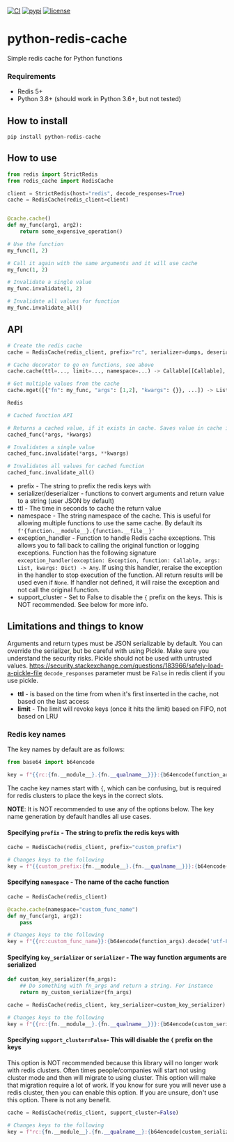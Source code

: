[![CI](https://github.com/taylorhakes/python-redis-cache/actions/workflows/tests.yml/badge.svg?branch=master)](https://github.com/taylorhakes/python-redis-cache/actions/workflows/tests.yml/badge.svg?branch=master)
[![pypi](https://img.shields.io/pypi/v/python-redis-cache.svg)](https://pypi.python.org/pypi/python-redis-cache)
[![license](https://img.shields.io/github/license/taylorhakes/python-redis-cache.svg)](https://github.com/taylorhakes/python-redis-cache/blob/master/LICENSE)

# python-redis-cache
Simple redis cache for Python functions

### Requirements
- Redis 5+
- Python 3.8+ (should work in Python 3.6+, but not tested)

## How to install
```
pip install python-redis-cache
```

## How to use
```python
from redis import StrictRedis
from redis_cache import RedisCache

client = StrictRedis(host="redis", decode_responses=True)
cache = RedisCache(redis_client=client)


@cache.cache()
def my_func(arg1, arg2):
    return some_expensive_operation()

# Use the function
my_func(1, 2)

# Call it again with the same arguments and it will use cache
my_func(1, 2)

# Invalidate a single value
my_func.invalidate(1, 2)

# Invalidate all values for function
my_func.invalidate_all()
```

## API
```python
# Create the redis cache
cache = RedisCache(redis_client, prefix="rc", serializer=dumps, deserializer=loads, key_serializer=None, support_cluster=True, exception_handler=None)

# Cache decorator to go on functions, see above
cache.cache(ttl=..., limit=..., namespace=...) -> Callable[[Callable], Callable]

# Get multiple values from the cache
cache.mget([{"fn": my_func, "args": [1,2], "kwargs": {}}, ...]) -> List[Any]

Redis

# Cached function API

# Returns a cached value, if it exists in cache. Saves value in cache if it doesn't exist
cached_func(*args, *kwargs)

# Invalidates a single value
cached_func.invalidate(*args, **kwargs)

# Invalidates all values for cached function
cached_func.invalidate_all()
```

- prefix - The string to prefix the redis keys with
- serializer/deserializer - functions to convert arguments and return value to a string (user JSON by default)
- ttl - The time in seconds to cache the return value
- namespace - The string namespace of the cache. This is useful for allowing multiple functions to use the same cache. By default its `f'{function.__module__}.{function.__file__}'`
- exception_handler - Function to handle Redis cache exceptions. This allows you to fall back to calling the original function or logging exceptions. Function has the following signature `exception_handler(exception: Exception, function: Callable, args: List, kwargs: Dict) -> Any`. If using this handler, reraise the exception in the handler to stop execution of the function. All return results will be used even if `None`. If handler not defined, it will raise the exception and not call the original function.
- support_cluster - Set to False to disable the `{` prefix on the keys. This is NOT recommended. See below for more info.

## Limitations and things to know
Arguments and return types must be JSON serializable by default. You can override the serializer, but be careful with using Pickle. Make sure you understand the security risks. Pickle should not be used with untrusted values.
https://security.stackexchange.com/questions/183966/safely-load-a-pickle-file
`decode_responses` parameter must be `False` in redis client if you use pickle.

- **ttl** - is based on the time from when it's first inserted in the cache, not based on the last access
- **limit** - The limit will revoke keys (once it hits the limit) based on FIFO, not based on LRU

### Redis key names
The key names by default are as follows:
```python
from base64 import b64encode

key = f"{{rc:{fn.__module__}.{fn.__qualname__}}}:{b64encode(function_args).decode('utf-8')}"
```
The cache key names start with `{`, which can be confusing, but is required for redis clusters to place the keys
in the correct slots.

**NOTE**: It is NOT recommended to use any of the options below. The key name generation by default handles all use cases.

#### Specifying `prefix` - The string to prefix the redis keys with
```python
cache = RedisCache(redis_client, prefix="custom_prefix")

# Changes keys to the following
key = f"{{custom_prefix:{fn.__module__}.{fn.__qualname__}}}:{b64encode(function_args).decode('utf-8')}"
```
#### Specifying `namespace` - The name of the cache function
```python
cache = RedisCache(redis_client)

@cache.cache(namespace="custom_func_name")
def my_func(arg1, arg2):
    pass

# Changes keys to the following
key = f"{{rc:custom_func_name}}:{b64encode(function_args).decode('utf-8')}"
```
#### Specifying `key_serializer` or `serializer` - The way function arguments are serialized
```python
def custom_key_serializer(fn_args):
    ## Do something with fn_args and return a string. For instance
    return my_custom_serializer(fn_args)

cache = RedisCache(redis_client, key_serializer=custom_key_serializer)

# Changes keys to the following
key = f"{{rc:{fn.__module__}.{fn.__qualname__}}}:{b64encode(custom_serialized_args).decode('utf-8')}"
```

#### Specifying `support_cluster=False`- This will disable the `{` prefix on the keys
This option is NOT recommended because this library will no longer work with redis clusters. Often times people/companies
will start not using cluster mode and then will migrate to using cluster. This option will make that migration require
a lot of work. If you know for sure you will never use a redis cluster, then you can enable this option. 
If you are unsure, don't use this option. There is not any benefit.
```python
cache = RedisCache(redis_client, support_cluster=False)

# Changes keys to the following
key = f"rc:{fn.__module__}.{fn.__qualname__}:{b64encode(custom_serialized_args).decode('utf-8')}"
```
